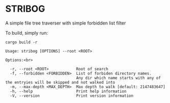 # STRIBOG
A simple file tree traverser with simple forbidden list filter

To build, simply run:
```
cargo build -r
```

```
Usage: stribog [OPTIONS] --root <ROOT>

Options:<br>

  -r, --root <ROOT>            Root of search
  -f, --forbidden <FORBIDDEN>  List of forbiden directory names. 
                               Any dir which name starts with any of the entryies will be skipped and not walked into
  -m, --max-depth <MAX_DEPTH>  Max depth to walk [default: 2147483647]
  -h, --help                   Print help information
  -V, --version                Print version information
```
